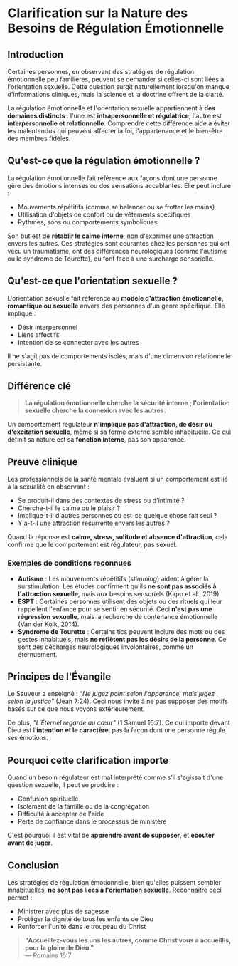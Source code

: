 # Clarification sur la Nature des Besoins de Régulation Émotionnelle

## Introduction

Certaines personnes, en observant des stratégies de régulation émotionnelle peu familières, peuvent se demander si celles-ci sont liées à l'orientation sexuelle. Cette question surgit naturellement lorsqu'on manque d'informations cliniques, mais la science et la doctrine offrent de la clarté.

La régulation émotionnelle et l'orientation sexuelle appartiennent à **des domaines distincts** : l'une est **intrapersonnelle et régulatrice**, l'autre est **interpersonnelle et relationnelle**. Comprendre cette différence aide à éviter les malentendus qui peuvent affecter la foi, l'appartenance et le bien-être des membres fidèles.

## Qu'est-ce que la régulation émotionnelle ?

La régulation émotionnelle fait référence aux façons dont une personne gère des émotions intenses ou des sensations accablantes. Elle peut inclure :
- Mouvements répétitifs (comme se balancer ou se frotter les mains)  
- Utilisation d'objets de confort ou de vêtements spécifiques  
- Rythmes, sons ou comportements symboliques  

Son but est de **rétablir le calme interne**, non d'exprimer une attraction envers les autres. Ces stratégies sont courantes chez les personnes qui ont vécu un traumatisme, ont des différences neurologiques (comme l'autisme ou le syndrome de Tourette), ou font face à une surcharge sensorielle.

## Qu'est-ce que l'orientation sexuelle ?

L'orientation sexuelle fait référence au **modèle d'attraction émotionnelle, romantique ou sexuelle** envers des personnes d'un genre spécifique. Elle implique :
- Désir interpersonnel  
- Liens affectifs  
- Intention de se connecter avec les autres  

Il ne s'agit pas de comportements isolés, mais d'une dimension relationnelle persistante.

## Différence clé

> **La régulation émotionnelle cherche la sécurité interne ; l'orientation sexuelle cherche la connexion avec les autres.**

Un comportement régulateur **n'implique pas d'attraction, de désir ou d'excitation sexuelle**, même si sa forme externe semble inhabituelle. Ce qui définit sa nature est sa **fonction interne**, pas son apparence.

## Preuve clinique

Les professionnels de la santé mentale évaluent si un comportement est lié à la sexualité en observant :
- Se produit-il dans des contextes de stress ou d'intimité ?  
- Cherche-t-il le calme ou le plaisir ?  
- Implique-t-il d'autres personnes ou est-ce quelque chose fait seul ?  
- Y a-t-il une attraction récurrente envers les autres ?  

Quand la réponse est **calme, stress, solitude et absence d'attraction**, cela confirme que le comportement est régulateur, pas sexuel.

### Exemples de conditions reconnues

- **Autisme** : Les mouvements répétitifs (*stimming*) aident à gérer la surstimulation. Les études confirment qu'ils **ne sont pas associés à l'attraction sexuelle**, mais aux besoins sensoriels (Kapp et al., 2019).  
- **ESPT** : Certaines personnes utilisent des objets ou des rituels qui leur rappellent l'enfance pour se sentir en sécurité. Ceci **n'est pas une régression sexuelle**, mais la recherche de contenance émotionnelle (Van der Kolk, 2014).  
- **Syndrome de Tourette** : Certains tics peuvent inclure des mots ou des gestes inhabituels, mais **ne reflètent pas les désirs de la personne**. Ce sont des décharges neurologiques involontaires, comme un éternuement.

## Principes de l'Évangile

Le Sauveur a enseigné : *"Ne jugez point selon l'apparence, mais jugez selon la justice"* (Jean 7:24). Ceci nous invite à ne pas supposer des motifs basés sur ce que nous voyons extérieurement.

De plus, *"L'Éternel regarde au cœur"* (1 Samuel 16:7). Ce qui importe devant Dieu est l'**intention et le caractère**, pas la façon dont une personne régule ses émotions.

## Pourquoi cette clarification importe

Quand un besoin régulateur est mal interprété comme s'il s'agissait d'une question sexuelle, il peut se produire :
- Confusion spirituelle  
- Isolement de la famille ou de la congrégation  
- Difficulté à accepter de l'aide  
- Perte de confiance dans le processus de ministère  

C'est pourquoi il est vital de **apprendre avant de supposer**, et **écouter avant de juger**.

## Conclusion

Les stratégies de régulation émotionnelle, bien qu'elles puissent sembler inhabituelles, **ne sont pas liées à l'orientation sexuelle**. Reconnaître ceci permet :
- Ministrer avec plus de sagesse  
- Protéger la dignité de tous les enfants de Dieu  
- Renforcer l'unité dans le troupeau du Christ  

> **"Accueillez-vous les uns les autres, comme Christ vous a accueillis, pour la gloire de Dieu."**  
> — Romains 15:7
